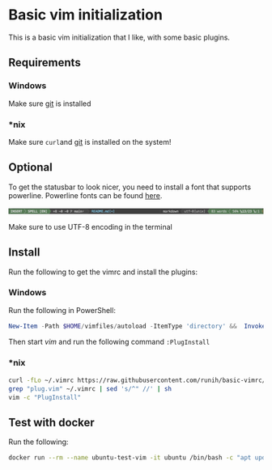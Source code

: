 # Basic vim initialization

This is a basic vim initialization that I like, with some basic plugins.

## Requirements

### Windows

Make sure [git](https://git-scm.com/downloads) is installed

### *nix

Make sure `curl`and [git](https://git-scm.com/downloads) is installed on the system!

## Optional

To get the statusbar to look nicer, you need to install a font that supports powerline. Powerline fonts can be found [here](https://github.com/powerline/fonts).

![statusbar](statusbar.png)

Make sure to use UTF-8 encoding in the terminal

## Install

Run the following to get the vimrc and install the plugins:

### Windows

Run the following in PowerShell:

```PowerShell
New-Item -Path $HOME/vimfiles/autoload -ItemType 'directory' &&  Invoke-WebRequest https://raw.githubusercontent.com/junegunn/vim-plug/master/plug.vim -OutFile $HOME/vimfiles/autoload/plug.vim && Invoke-WebRequest https://raw.githubusercontent.com/runih/basic-vimrc/main/vimrc -OutFile $HOME/_vimrc
```

Then start *vim* and run the following command `:PlugInstall`

### *nix

```sh
curl -fLo ~/.vimrc https://raw.githubusercontent.com/runih/basic-vimrc/main/vimrc
grep "plug.vim" ~/.vimrc | sed 's/^" //' | sh
vim -c "PlugInstall"
```

## Test with docker

Run the following:

```sh
docker run --rm --name ubuntu-test-vim -it ubuntu /bin/bash -c "apt update && apt upgrade -y && apt install -y curl git vim && curl -fLo ~/.vimrc https://raw.githubusercontent.com/runih/basic-vimrc/main/vimrc && grep \"plug.vim\" ~/.vimrc | sed 's/^\" //' | sh && vim -c \"PlugInstall\" && bash"
```
